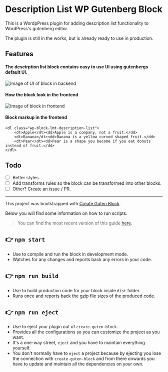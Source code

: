 # Description List WP Gutenberg Block
This is a WordpPress plugin for adding description list functionality to WordPress's gutenberg editor.

The plugin is still in the works, but is already ready to use in production.

## Features
#### The descirption list block contains easy to use UI using gutenbergs default UI.
![Image of UI of block in backend](https://raw.githubusercontent.com/lassemt/wp-block-description-list/master/examples/example-backend.png)

#### How the block look in the frontend
![Image of block in frontend](https://raw.githubusercontent.com/lassemt/wp-block-description-list/master/examples/example-frontend.png)
#### Block markup in the frontend
```
<dl class="wp-block-lmt-description-list">
	<dt>Apple</dt><dd>Apple is a company, not a fruit.</dd>
	<dt>Banana</dt><dd>Banana is a yellow curved shaped fruit.</dd>
	<dt>Pear</dt><dd>Pear is a shape you become if you eat donuts instead of fruit.</dd>
</dl>
```

## Todo
- [ ] Better styles.
- [ ] Add transforms rules so the block can be transformed into other blocks.
- [ ] Other? [Create an issue / PR.](https://github.com/lassemt/wp-block-description-list/issues)

---

This project was bootstrapped with [Create Guten Block](https://github.com/ahmadawais/create-guten-block).

Below you will find some information on how to run scripts.

>You can find the most recent version of this guide [here](https://github.com/ahmadawais/create-guten-block).

## 👉  `npm start`
- Use to compile and run the block in development mode.
- Watches for any changes and reports back any errors in your code.

## 👉  `npm run build`
- Use to build production code for your block inside `dist` folder.
- Runs once and reports back the gzip file sizes of the produced code.

## 👉  `npm run eject`
- Use to eject your plugin out of `create-guten-block`.
- Provides all the configurations so you can customize the project as you want.
- It's a one-way street, `eject` and you have to maintain everything yourself.
- You don't normally have to `eject` a project because by ejecting you lose the connection with `create-guten-block` and from there onwards you have to update and maintain all the dependencies on your own.
